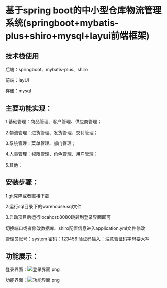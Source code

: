 # 基于spring boot的中小型仓库物流管理系统(springboot+mybatis-plus+shiro+mysql+layui前端框架)
## 技术栈使用
后端：springboot、mybatis-plus、shiro

前端：layUI

存储：mysql

## 主要功能实现：

1.基础管理：商品管理、客户管理、供应商管理；

2.物流管理：进货管理、发货管理、交付管理；

3.系统管理：菜单管理、部门管理；

4.人事管理：权限管理、角色管理、用户管理；

5.其他：


## 安装步骤：

1.git克隆或者直接下载

2.运行sql目录下的warehouse.sql文件

3.启动项目后运行locahost:8080跳转到登录界面即可

切换端口或者修改数据库、shiro配置信息进入application.yml文件修改

管理员账号：system  密码：123456 验证码输入：注意验证码字母要大写

## 功能展示：

登录界面：![登录界面.png](/Users/macbook/Downloads/warehouse/docx/image/登录界面.png)

功能界面：![功能界面.png](https://s2.loli.net/2022/08/03/gKi8TM52HoaR4lu.png)
